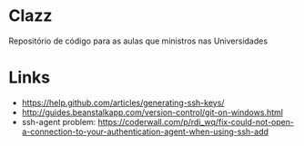 # Clazz

Repositório de código para as aulas que ministros nas Universidades
# Links

 * https://help.github.com/articles/generating-ssh-keys/
 * http://guides.beanstalkapp.com/version-control/git-on-windows.html
 * ssh-agent problem: https://coderwall.com/p/rdi_wq/fix-could-not-open-a-connection-to-your-authentication-agent-when-using-ssh-add
